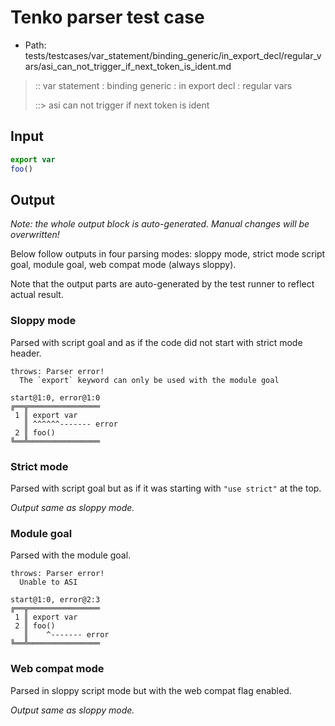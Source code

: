 # Tenko parser test case

- Path: tests/testcases/var_statement/binding_generic/in_export_decl/regular_vars/asi_can_not_trigger_if_next_token_is_ident.md

> :: var statement : binding generic : in export decl : regular vars
>
> ::> asi can not trigger if next token is ident

## Input


`````js
export var
foo()
`````

## Output

_Note: the whole output block is auto-generated. Manual changes will be overwritten!_

Below follow outputs in four parsing modes: sloppy mode, strict mode script goal, module goal, web compat mode (always sloppy).

Note that the output parts are auto-generated by the test runner to reflect actual result.

### Sloppy mode

Parsed with script goal and as if the code did not start with strict mode header.

`````
throws: Parser error!
  The `export` keyword can only be used with the module goal

start@1:0, error@1:0
╔══╦════════════════
 1 ║ export var
   ║ ^^^^^^------- error
 2 ║ foo()
╚══╩════════════════

`````

### Strict mode

Parsed with script goal but as if it was starting with `"use strict"` at the top.

_Output same as sloppy mode._

### Module goal

Parsed with the module goal.

`````
throws: Parser error!
  Unable to ASI

start@1:0, error@2:3
╔══╦════════════════
 1 ║ export var
 2 ║ foo()
   ║    ^------- error
╚══╩════════════════

`````


### Web compat mode

Parsed in sloppy script mode but with the web compat flag enabled.

_Output same as sloppy mode._
